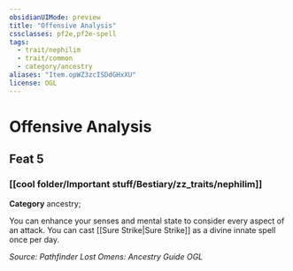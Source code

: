 ```yaml
---
obsidianUIMode: preview
title: "Offensive Analysis"
cssclasses: pf2e,pf2e-spell
tags:
  - trait/nephilim
  - trait/common
  - category/ancestry
aliases: "Item.opWZ3zcISDdGHxXU"
license: OGL
---
```

# Offensive Analysis
## Feat 5
### [[cool folder/Important stuff/Bestiary/zz_traits/nephilim]]

**Category** ancestry; 




You can enhance your senses and mental state to consider every aspect of an attack. You can cast [[Sure Strike|Sure Strike]] as a divine innate spell once per day.

*Source: Pathfinder Lost Omens: Ancestry Guide*
*OGL*
